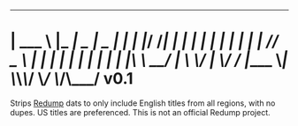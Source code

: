 ______   _____ _____ _____ _
| ___ \\ |_   _|  _  |  _  | |
| |_/ /___| | | | | | | | | |
|    // _ \\ | | | | | | | | |
| |\\ \\  __/ | \\ \\_/ | \\_/ / |____
\\_| \\_\\___\\_/  \\___/ \\___/\\_____/ v0.1
=======================================

Strips [Redump](http://redump.org/) dats to only include English titles from
all regions, with no dupes. US titles are preferenced. This is not an
official Redump project.